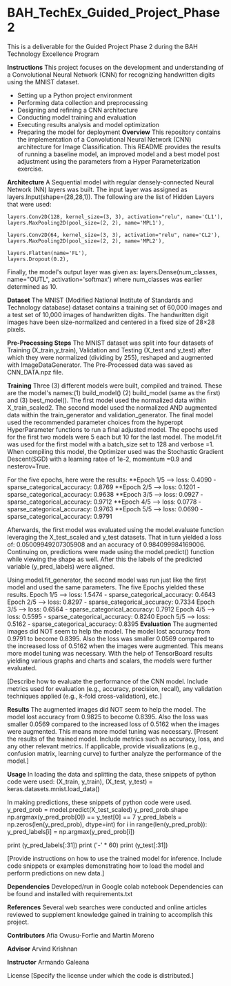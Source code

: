 # BAH_TechEx_Guided_Project_Phase2
This is a deliverable for the Guided Project Phase 2 during the BAH Technology Excellence Program

**Instructions**
This project focuses on the development and understanding of a Convolutional Neural Network (CNN)
 for recognizing handwritten digits using the MNIST dataset. 

- Setting up a Python project environment
- Performing data collection and preprocessing
- Designing and refining a CNN architecture
- Conducting model training and evaluation
- Executing results analysis and model optimization
- Preparing the model for deployment
**Overview**
This repository contains the implementation of a Convolutional Neural Network (CNN) architecture for Image Classification. This README provides the results of running a baseline model, an improved model and a best model post adjustment using the parameters from a Hyper Parameterization exercise.

**Architecture**
A Sequential model with regular densely-connected Neural Network (NN) layers was built. The input layer was assigned as layers.Input(shape=(28,28,1)). 
The following are the list of Hidden Layers that were used:

    layers.Conv2D(128, kernel_size=(3, 3), activation="relu", name='CL1'),
    layers.MaxPooling2D(pool_size=(2, 2), name='MPL1'),

    layers.Conv2D(64, kernel_size=(3, 3), activation="relu", name='CL2'),
    layers.MaxPooling2D(pool_size=(2, 2), name='MPL2'),

    layers.Flatten(name='FL'),
    layers.Dropout(0.2),

  Finally, the model's output layer was given as: layers.Dense(num_classes, name="OUTL", activation='softmax') where num_classes was earlier determined as 10.
  
**Dataset**
The MNIST (Modified National Institute of Standards and Technology database) dataset contains a training set of 60,000 images and a test set of 10,000 images of handwritten digits. The handwritten digit images have been size-normalized and centered in a fixed size of 28×28 pixels.

**Pre-Processing Steps**
The MNIST dataset was split into four datasets of Training (X_train,y_train), Validation and Testing (X_test and y_test) after which they were normalized (dividing by 255), reshaped and augmented with ImageDataGenerator. The Pre-Processed data was saved as CNN_DATA.npz file.

**Training**
Three (3) different models were built, compiled and trained. These are the model's names:(1) build_model() (2) build_model (same as the first) and (3) best_model(). The first model used the normalized data within X_train_scaled2. The second model used the normalized AND augmented data within the train_generator and validation_generator. The final model used the recommended parameter choices from the hyperopt HyperParameter functions to run a final adjusted model. The epochs used for the first two models were 5 each but 10 for the last model. The model.fit was used for the first model with a batch_size set to 128 and verbose =1. When compiling this model, the Optimizer used was the Stochastic Gradient Descent(SGD) with a learning ratee of 1e-2, momentum =0.9 and nesterov=True.

For the five epochs, here were the results:
**Epoch 1/5 --> loss: 0.4090 - sparse_categorical_accuracy: 0.8769
**Epoch 2/5 --> loss: 0.1201 - sparse_categorical_accuracy: 0.9638
**Epoch 3/5 --> loss: 0.0927 - sparse_categorical_accuracy: 0.9712
**Epoch 4/5 --> loss: 0.0778 - sparse_categorical_accuracy: 0.9763
**Epoch 5/5 --> loss: 0.0690 - sparse_categorical_accuracy: 0.9791

Afterwards, the first model was evaluated using the model.evaluate function leveraging the X_test_scaled and y_test datasets. That in turn yielded a loss of: 0.05009949207305908 and an accuracy of 0.984099984169006. Continuing on, predictions were made using the model.predict() function while viewing the shape as well. After this the labels of the predicted variable (y_pred_labels) were aligned.

Using model.fit_generator, the second model was run just like the first model and used the same parameters. The five Epochs yielded these results.
Epoch 1/5 --> loss: 1.5474 - sparse_categorical_accuracy: 0.4643 
Epoch 2/5 --> loss: 0.8297 - sparse_categorical_accuracy: 0.7334
Epoch 3/5 --> loss: 0.6564 - sparse_categorical_accuracy: 0.7912
Epoch 4/5 --> loss: 0.5595 - sparse_categorical_accuracy: 0.8240
Epoch 5/5 --> loss: 0.5162 - sparse_categorical_accuracy: 0.8395
**Evaluation**
The augmented images did NOT seem to help the model. The model lost accuracy from 0.9791 to become 0.8395. Also the loss was smaller 0.0569 compared to the increased loss of 0.5162 when the images were augmented. This means more model tuning was necessary.
With the help of TensorBoard results yielding various graphs and charts and scalars, the models were further evaluated.

[Describe how to evaluate the performance of the CNN model. Include metrics used for evaluation (e.g., accuracy, precision, recall), any validation techniques applied (e.g., k-fold cross-validation), etc.]

**Results**
The augmented images did NOT seem to help the model. The model lost accuracy from 0.9825 to become 0.8395. Also the loss was smaller 0.0569 compared to the increased loss of 0.5162 when the images were augmented. This means more model tuning was necessary.
[Present the results of the trained model. Include metrics such as accuracy, loss, and any other relevant metrics. If applicable, provide visualizations (e.g., confusion matrix, learning curve) to further analyze the performance of the model.]

**Usage**
In loading the data and splitting the data, these snippets of python code were used:
(X_train, y_train), (X_test, y_test) = keras.datasets.mnist.load_data()

In making predictions, these snippets of python code were used.
y_pred_prob = model.predict(X_test_scaled)
y_pred_prob.shape
np.argmax(y_pred_prob[0]) == y_test[0] == 7
y_pred_labels = np.zeros(len(y_pred_prob), dtype=int)
for i in range(len(y_pred_prob)):
  y_pred_labels[i] = np.argmax(y_pred_prob[i])

print (y_pred_labels[:31])
print ('-' * 60)
print (y_test[:31])

[Provide instructions on how to use the trained model for inference. Include code snippets or examples demonstrating how to load the model and perform predictions on new data.]

**Dependencies**
Developed/run in Google colab notebook
Dependencies can be found and installed with requirements.txt


**References**
Several web searches were conducted and online articles reviewed to supplement knowledge gained in training to accomplish this project.

**Contributors**
Afia Owusu-Forfie and Martin Moreno

**Advisor**
Arvind Krishnan

**Instructor**
Armando Galeana

License
[Specify the license under which the code is distributed.]


